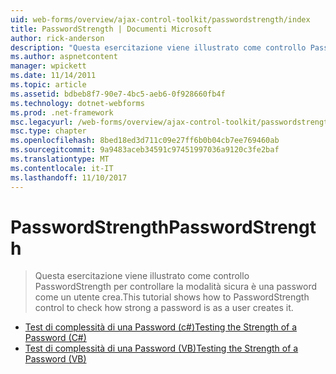 ```yaml
---
uid: web-forms/overview/ajax-control-toolkit/passwordstrength/index
title: PasswordStrength | Documenti Microsoft
author: rick-anderson
description: "Questa esercitazione viene illustrato come controllo PasswordStrength per controllare la modalità sicura è una password come un utente crea."
ms.author: aspnetcontent
manager: wpickett
ms.date: 11/14/2011
ms.topic: article
ms.assetid: bdbeb8f7-90e7-4bc5-aeb6-0f928660fb4f
ms.technology: dotnet-webforms
ms.prod: .net-framework
msc.legacyurl: /web-forms/overview/ajax-control-toolkit/passwordstrength
msc.type: chapter
ms.openlocfilehash: 8bed18ed3d711c09e27ff6b0b04cb7ee769460ab
ms.sourcegitcommit: 9a9483aceb34591c97451997036a9120c3fe2baf
ms.translationtype: MT
ms.contentlocale: it-IT
ms.lasthandoff: 11/10/2017
---
```

<a name="passwordstrength"></a><span data-ttu-id="60ba1-103">PasswordStrength</span><span class="sxs-lookup"><span data-stu-id="60ba1-103">PasswordStrength</span></span>
====================
> <span data-ttu-id="60ba1-104">Questa esercitazione viene illustrato come controllo PasswordStrength per controllare la modalità sicura è una password come un utente crea.</span><span class="sxs-lookup"><span data-stu-id="60ba1-104">This tutorial shows how to PasswordStrength control to check how strong a password is as a user creates it.</span></span>


- [<span data-ttu-id="60ba1-105">Test di complessità di una Password (c#)</span><span class="sxs-lookup"><span data-stu-id="60ba1-105">Testing the Strength of a Password (C#)</span></span>](testing-the-strength-of-a-password-cs.md)
- [<span data-ttu-id="60ba1-106">Test di complessità di una Password (VB)</span><span class="sxs-lookup"><span data-stu-id="60ba1-106">Testing the Strength of a Password (VB)</span></span>](testing-the-strength-of-a-password-vb.md)
